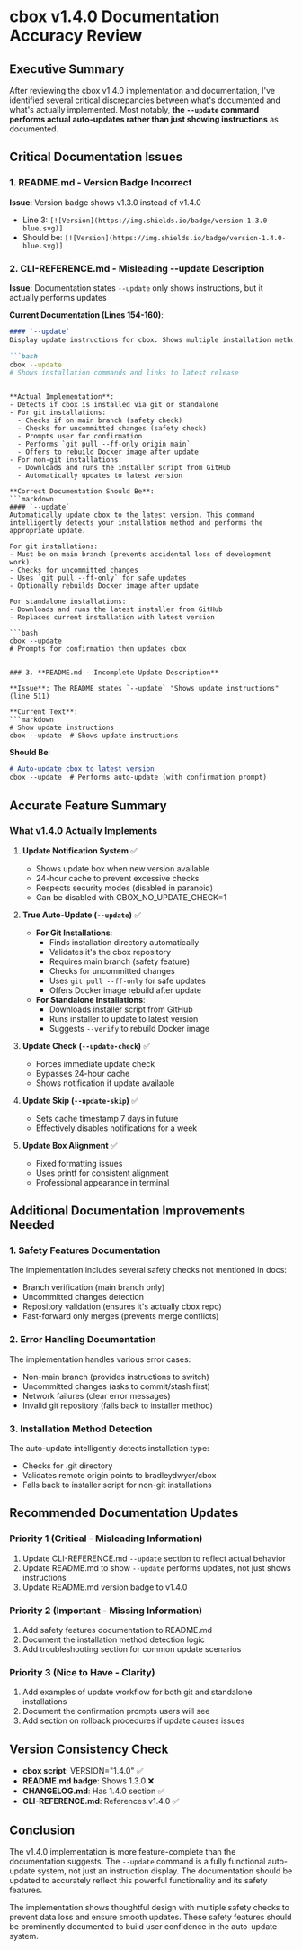 # cbox v1.4.0 Documentation Accuracy Review

## Executive Summary

After reviewing the cbox v1.4.0 implementation and documentation, I've identified several critical discrepancies between what's documented and what's actually implemented. Most notably, **the `--update` command performs actual auto-updates rather than just showing instructions** as documented.

## Critical Documentation Issues

### 1. **README.md - Version Badge Incorrect**

**Issue**: Version badge shows v1.3.0 instead of v1.4.0
- Line 3: `[![Version](https://img.shields.io/badge/version-1.3.0-blue.svg)]`
- Should be: `[![Version](https://img.shields.io/badge/version-1.4.0-blue.svg)]`

### 2. **CLI-REFERENCE.md - Misleading --update Description**

**Issue**: Documentation states `--update` only shows instructions, but it actually performs updates

**Current Documentation (Lines 154-160)**:
```markdown
#### `--update`
Display update instructions for cbox. Shows multiple installation methods and next steps.

```bash
cbox --update
# Shows installation commands and links to latest release
```
```

**Actual Implementation**:
- Detects if cbox is installed via git or standalone
- For git installations:
  - Checks if on main branch (safety check)
  - Checks for uncommitted changes (safety check)
  - Prompts user for confirmation
  - Performs `git pull --ff-only origin main`
  - Offers to rebuild Docker image after update
- For non-git installations:
  - Downloads and runs the installer script from GitHub
  - Automatically updates to latest version

**Correct Documentation Should Be**:
```markdown
#### `--update`
Automatically update cbox to the latest version. This command intelligently detects your installation method and performs the appropriate update.

For git installations:
- Must be on main branch (prevents accidental loss of development work)
- Checks for uncommitted changes
- Uses `git pull --ff-only` for safe updates
- Optionally rebuilds Docker image after update

For standalone installations:
- Downloads and runs the latest installer from GitHub
- Replaces current installation with latest version

```bash
cbox --update
# Prompts for confirmation then updates cbox
```
```

### 3. **README.md - Incomplete Update Description**

**Issue**: The README states `--update` "Shows update instructions" (line 511)

**Current Text**:
```markdown
# Show update instructions
cbox --update  # Shows update instructions
```

**Should Be**:
```markdown
# Auto-update cbox to latest version
cbox --update  # Performs auto-update (with confirmation prompt)
```

## Accurate Feature Summary

### What v1.4.0 Actually Implements

1. **Update Notification System** ✅
   - Shows update box when new version available
   - 24-hour cache to prevent excessive checks
   - Respects security modes (disabled in paranoid)
   - Can be disabled with CBOX_NO_UPDATE_CHECK=1

2. **True Auto-Update (`--update`)** ✅
   - **For Git Installations**:
     - Finds installation directory automatically
     - Validates it's the cbox repository
     - Requires main branch (safety feature)
     - Checks for uncommitted changes
     - Uses `git pull --ff-only` for safe updates
     - Offers Docker image rebuild after update
   - **For Standalone Installations**:
     - Downloads installer script from GitHub
     - Runs installer to update to latest version
     - Suggests `--verify` to rebuild Docker image

3. **Update Check (`--update-check`)** ✅
   - Forces immediate update check
   - Bypasses 24-hour cache
   - Shows notification if update available

4. **Update Skip (`--update-skip`)** ✅
   - Sets cache timestamp 7 days in future
   - Effectively disables notifications for a week

5. **Update Box Alignment** ✅
   - Fixed formatting issues
   - Uses printf for consistent alignment
   - Professional appearance in terminal

## Additional Documentation Improvements Needed

### 1. Safety Features Documentation
The implementation includes several safety checks not mentioned in docs:
- Branch verification (main branch only)
- Uncommitted changes detection
- Repository validation (ensures it's actually cbox repo)
- Fast-forward only merges (prevents merge conflicts)

### 2. Error Handling Documentation
The implementation handles various error cases:
- Non-main branch (provides instructions to switch)
- Uncommitted changes (asks to commit/stash first)
- Network failures (clear error messages)
- Invalid git repository (falls back to installer method)

### 3. Installation Method Detection
The auto-update intelligently detects installation type:
- Checks for .git directory
- Validates remote origin points to bradleydwyer/cbox
- Falls back to installer script for non-git installations

## Recommended Documentation Updates

### Priority 1 (Critical - Misleading Information)
1. Update CLI-REFERENCE.md `--update` section to reflect actual behavior
2. Update README.md to show `--update` performs updates, not just shows instructions
3. Update README.md version badge to v1.4.0

### Priority 2 (Important - Missing Information)
1. Add safety features documentation to README.md
2. Document the installation method detection logic
3. Add troubleshooting section for common update scenarios

### Priority 3 (Nice to Have - Clarity)
1. Add examples of update workflow for both git and standalone installations
2. Document the confirmation prompts users will see
3. Add section on rollback procedures if update causes issues

## Version Consistency Check

- **cbox script**: VERSION="1.4.0" ✅
- **README.md badge**: Shows 1.3.0 ❌
- **CHANGELOG.md**: Has 1.4.0 section ✅
- **CLI-REFERENCE.md**: References v1.4.0 ✅

## Conclusion

The v1.4.0 implementation is more feature-complete than the documentation suggests. The `--update` command is a fully functional auto-update system, not just an instruction display. The documentation should be updated to accurately reflect this powerful functionality and its safety features.

The implementation shows thoughtful design with multiple safety checks to prevent data loss and ensure smooth updates. These safety features should be prominently documented to build user confidence in the auto-update system.